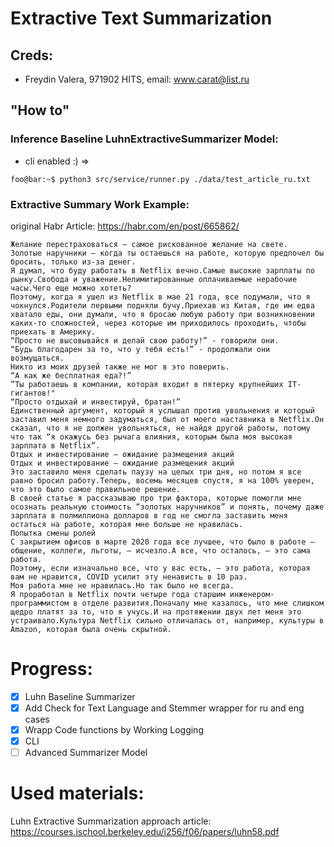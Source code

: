 # Extractive Text Summarization

## Creds:
* Freydin Valera, 971902 HITS, email: www.carat@list.ru

## "How to"

### Inference Baseline LuhnExtractiveSummarizer Model:
* cli enabled :) =>
```
foo@bar:~$ python3 src/service/runner.py ./data/test_article_ru.txt
```

### Extractive Summary Work Example:
original Habr Article: https://habr.com/en/post/665862/
```
Желание перестраховаться – самое рискованное желание на свете.
Золотые наручники — когда ты остаешься на работе, которую предпочел бы бросить, только из-за денег.
Я думал, что буду работать в Netflix вечно.Самые высокие зарплаты по рынку.Свобода и уважение.Нелимитированные оплачиваемые нерабочие часы.Чего еще можно хотеть?
Поэтому, когда я ушел из Netflix в мае 21 года, все подумали, что я чокнулся.Родители первыми подняли бучу.Приехав из Китая, где им едва хватало еды, они думали, что я бросаю любую работу при возникновении каких-то сложностей, через которые им приходилось проходить, чтобы приехать в Америку.
“Просто не высовывайся и делай свою работу!” - говорили они.
“Будь благодарен за то, что у тебя есть!” - продолжали они возмущаться.
Никто из моих друзей также не мог в это поверить.
“А как же бесплатная еда?!”
”Ты работаешь в компании, которая входит в пятерку крупнейших IT-гигантов!"
“Просто отдыхай и инвестируй, братан!”
Единственный аргумент, который я услышал против увольнения и который заставил меня немного задуматься, был от моего наставника в Netflix.Он сказал, что я не должен увольняться, не найдя другой работы, потому что так “я окажусь без рычага влияния, которым была моя высокая зарплата в Netflix”.
Отдых и инвестирование — ожидание размещения акций
Отдых и инвестирование — ожидание размещения акций
Это заставило меня сделать паузу на целых три дня, но потом я все равно бросил работу.Теперь, восемь месяцев спустя, я на 100% уверен, что это было самое правильное решение.
В своей статье я рассказываю про три фактора, которые помогли мне осознать реальную стоимость “золотых наручников” и понять, почему даже зарплата в полмиллиона долларов в год не смогла заставить меня остаться на работе, которая мне больше не нравилась.
Попытка смены ролей
С закрытием офисов в марте 2020 года все лучшее, что было в работе – общение, коллеги, льготы, – исчезло.А все, что осталось, – это сама работа.
Поэтому, если изначально все, что у вас есть, – это работа, которая вам не нравится, COVID усилит эту ненависть в 10 раз.
Моя работа мне не нравилась.Но так было не всегда.
Я проработал в Netflix почти четыре года старшим инженером-программистом в отделе развития.Поначалу мне казалось, что мне слишком щедро платят за то, что я учусь.И на протяжении двух лет меня это устраивало.Культура Netflix сильно отличалась от, например, культуры в Amazon, которая была очень скрытной.
```

# Progress: 
- [x] Luhn Baseline Summarizer
- [x] Add Check for Text Language and Stemmer wrapper for ru and eng cases
- [x] Wrapp Code functions by Working Logging
- [x] CLI
- [ ] Advanced Summarizer Model

# Used materials:
Luhn Extractive Summarization approach article: https://courses.ischool.berkeley.edu/i256/f06/papers/luhn58.pdf
